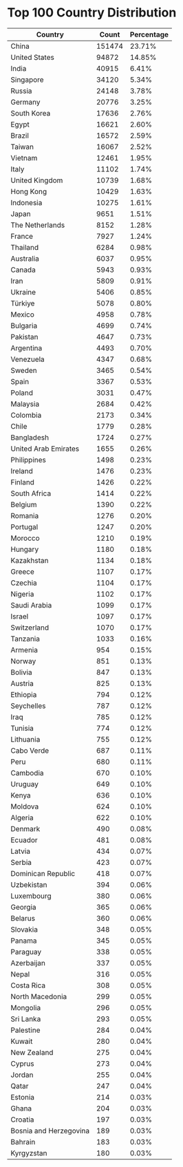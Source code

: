 # Top 100 Country Distribution
| Country | Count | Percentage |
|----|----|----|
| China | 151474 | 23.71% |
| United States | 94872 | 14.85% |
| India | 40915 | 6.41% |
| Singapore | 34120 | 5.34% |
| Russia | 24148 | 3.78% |
| Germany | 20776 | 3.25% |
| South Korea | 17636 | 2.76% |
| Egypt | 16621 | 2.60% |
| Brazil | 16572 | 2.59% |
| Taiwan | 16067 | 2.52% |
| Vietnam | 12461 | 1.95% |
| Italy | 11102 | 1.74% |
| United Kingdom | 10739 | 1.68% |
| Hong Kong | 10429 | 1.63% |
| Indonesia | 10275 | 1.61% |
| Japan | 9651 | 1.51% |
| The Netherlands | 8152 | 1.28% |
| France | 7927 | 1.24% |
| Thailand | 6284 | 0.98% |
| Australia | 6037 | 0.95% |
| Canada | 5943 | 0.93% |
| Iran | 5809 | 0.91% |
| Ukraine | 5406 | 0.85% |
| Türkiye | 5078 | 0.80% |
| Mexico | 4958 | 0.78% |
| Bulgaria | 4699 | 0.74% |
| Pakistan | 4647 | 0.73% |
| Argentina | 4493 | 0.70% |
| Venezuela | 4347 | 0.68% |
| Sweden | 3465 | 0.54% |
| Spain | 3367 | 0.53% |
| Poland | 3031 | 0.47% |
| Malaysia | 2684 | 0.42% |
| Colombia | 2173 | 0.34% |
| Chile | 1779 | 0.28% |
| Bangladesh | 1724 | 0.27% |
| United Arab Emirates | 1655 | 0.26% |
| Philippines | 1498 | 0.23% |
| Ireland | 1476 | 0.23% |
| Finland | 1426 | 0.22% |
| South Africa | 1414 | 0.22% |
| Belgium | 1390 | 0.22% |
| Romania | 1276 | 0.20% |
| Portugal | 1247 | 0.20% |
| Morocco | 1210 | 0.19% |
| Hungary | 1180 | 0.18% |
| Kazakhstan | 1134 | 0.18% |
| Greece | 1107 | 0.17% |
| Czechia | 1104 | 0.17% |
| Nigeria | 1102 | 0.17% |
| Saudi Arabia | 1099 | 0.17% |
| Israel | 1097 | 0.17% |
| Switzerland | 1070 | 0.17% |
| Tanzania | 1033 | 0.16% |
| Armenia | 954 | 0.15% |
| Norway | 851 | 0.13% |
| Bolivia | 847 | 0.13% |
| Austria | 825 | 0.13% |
| Ethiopia | 794 | 0.12% |
| Seychelles | 787 | 0.12% |
| Iraq | 785 | 0.12% |
| Tunisia | 774 | 0.12% |
| Lithuania | 755 | 0.12% |
| Cabo Verde | 687 | 0.11% |
| Peru | 680 | 0.11% |
| Cambodia | 670 | 0.10% |
| Uruguay | 649 | 0.10% |
| Kenya | 636 | 0.10% |
| Moldova | 624 | 0.10% |
| Algeria | 622 | 0.10% |
| Denmark | 490 | 0.08% |
| Ecuador | 481 | 0.08% |
| Latvia | 434 | 0.07% |
| Serbia | 423 | 0.07% |
| Dominican Republic | 418 | 0.07% |
| Uzbekistan | 394 | 0.06% |
| Luxembourg | 380 | 0.06% |
| Georgia | 365 | 0.06% |
| Belarus | 360 | 0.06% |
| Slovakia | 348 | 0.05% |
| Panama | 345 | 0.05% |
| Paraguay | 338 | 0.05% |
| Azerbaijan | 337 | 0.05% |
| Nepal | 316 | 0.05% |
| Costa Rica | 308 | 0.05% |
| North Macedonia | 299 | 0.05% |
| Mongolia | 296 | 0.05% |
| Sri Lanka | 293 | 0.05% |
| Palestine | 284 | 0.04% |
| Kuwait | 280 | 0.04% |
| New Zealand | 275 | 0.04% |
| Cyprus | 273 | 0.04% |
| Jordan | 255 | 0.04% |
| Qatar | 247 | 0.04% |
| Estonia | 214 | 0.03% |
| Ghana | 204 | 0.03% |
| Croatia | 197 | 0.03% |
| Bosnia and Herzegovina | 189 | 0.03% |
| Bahrain | 183 | 0.03% |
| Kyrgyzstan | 180 | 0.03% |
